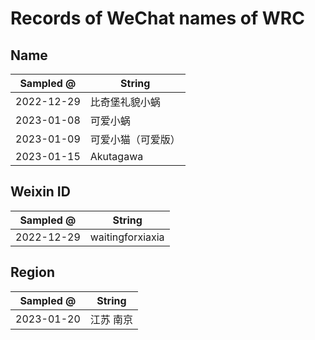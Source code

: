 # Records of WeChat names of WRC

## Name
|Sampled @|String|
|-|-|
|2022-12-29|比奇堡礼貌小蜗|
|2023-01-08|可爱小蜗|
|2023-01-09|可爱小猫（可爱版）|
|2023-01-15|Akutagawa|

## Weixin ID
|Sampled @|String|
|-|-|
|2022-12-29|waitingforxiaxia|

## Region
|Sampled @|String|
|-|-|
|2023-01-20|江苏 南京|